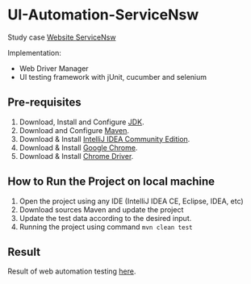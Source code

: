 # UI-Automation-ServiceNsw
Study case [Website ServiceNsw](https://www.service.nsw.gov.au/)

Implementation:
- Web Driver Manager
- UI testing framework with jUnit, cucumber and selenium

## Pre-requisites
1. Download, Install and Configure [JDK](https://www.oracle.com/id/java/technologies/javase/jdk11-archive-downloads.html).
2. Download and Configure [Maven](https://maven.apache.org/download.cgi).
3. Download & Install [IntelliJ IDEA Community Edition](https://www.jetbrains.com/idea/download).
4. Download & Install [Google Chrome](https://www.google.com/chrome).
5. Download & Install [Chrome Driver](https://chromedriver.chromium.org/).

## How to Run the Project on local machine
1. Open the project using any IDE (IntelliJ IDEA CE, Eclipse, IDEA, etc)
2. Download sources Maven and update the project
3. Update the test data according to the desired input.
3. Running the project using command `mvn clean test`
  
## Result
Result of web automation testing [here](https://MuhammadFikrri.github.io/UI-Automation-ServiceNsw/target/site/cucumber-pretty/index.html).
